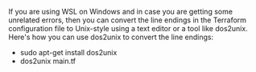 If you are using WSL on Windows and in case you are getting some unrelated errors, then you can convert the line endings in the Terraform configuration file to Unix-style using a text editor or a tool like dos2unix. Here's how you can use dos2unix to convert the line endings:

- sudo apt-get install dos2unix
- dos2unix main.tf